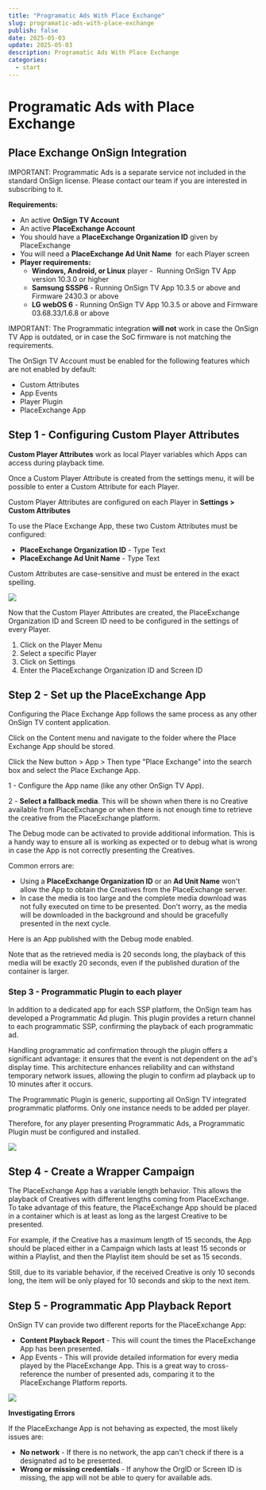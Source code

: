 ```yaml
---
title: "Programatic Ads With Place Exchange"
slug: programatic-ads-with-place-exchange
publish: false
date: 2025-05-03
update: 2025-05-03
description: Programatic Ads With Place Exchange
categories:
  - start
---
```


Programatic Ads with Place Exchange
===================================

Place Exchange OnSign Integration
---------------------------------

IMPORTANT: Programmatic Ads is a separate service not included in the standard OnSign license. Please contact our team if you are interested in subscribing to it.

**Requirements:**

* An active **OnSign TV Account**
* An active **PlaceExchange Account**
* You should have a **PlaceExchange Organization ID** given by PlaceExchange
* You will need a **PlaceExchange Ad Unit Name**  for each Player screen
* **Player requirements:**
  + **Windows, Android, or Linux** player -  Running OnSign TV App version 10.3.0 or higher
  + **Samsung SSSP6** - Running OnSign TV App 10.3.5 or above and Firmware 2430.3 or above
  + **LG webOS 6** - Running OnSign TV App 10.3.5 or above and Firmware 03.68.33/1.6.8 or above

IMPORTANT: The Programmatic integration **will not** work in case the OnSign TV App is outdated, or in case the SoC firmware is not matching the requirements.

The OnSign TV Account must be enabled for the following features which are not enabled by default:

* Custom Attributes
* App Events
* Player Plugin
* PlaceExchange App

Step 1 - Configuring Custom Player Attributes
---------------------------------------------

**Custom Player Attributes** work as local Player variables which Apps can access during playback time.

Once a Custom Player Attribute is created from the settings menu, it will be possible to enter a Custom Attribute for each Player.

Custom Player Attributes are configured on each Player in **Settings > Custom Attributes**

To use the Place Exchange App, these two Custom Attributes must be configured:

* **PlaceExchange Organization ID** - Type Text
* **PlaceExchange Ad Unit Name** - Type Text

Custom Attributes are case-sensitive and must be entered in the exact spelling.

![](https://static.helpjuice.com/helpjuice_production/uploads/upload/image/23821/direct/1731663498632/programatic-ads-with-place-exchange-2024-06-17.png)

Now that the Custom Player Attributes are created, the PlaceExchange Organization ID and Screen ID need to be configured in the settings of every Player.

1. Click on the Player Menu
2. Select a specific Player
3. Click on Settings
4. Enter the PlaceExchange Organization ID and Screen ID

Step 2 - Set up the PlaceExchange App
-------------------------------------

Configuring the Place Exchange App follows the same process as any other OnSign TV content application.

Click on the Content menu and navigate to the folder where the Place Exchange App should be stored.

Click the New button > App > Then type "Place Exchange" into the search box and select the Place Exchange App.

1 - Configure the App name (like any other OnSign TV App).

2 - **Select a fallback media**. This will be shown when there is no Creative available from PlaceExchange or when there is not enough time to retrieve the creative from the PlaceExchange platform.

The Debug mode can be activated to provide additional information. This is a handy way to ensure all is working as expected or to debug what is wrong in case the App is not correctly presenting the Creatives.

Common errors are:

* Using a **PlaceExchange Organization ID** or an **Ad Unit Name** won't allow the App to obtain the Creatives from the PlaceExchange server.
* In case the media is too large and the complete media download was not fully executed on time to be presented. Don't worry, as the media will be downloaded in the background and should be gracefully presented in the next cycle.

Here is an App published with the Debug mode enabled.

Note that as the retrieved media is 20 seconds long, the playback of this media will be exactly 20 seconds, even if the published duration of the container is larger.

### Step 3 - Programmatic Plugin to each player

In addition to a dedicated app for each SSP platform, the OnSign team has developed a Programmatic Ad plugin. This plugin provides a return channel to each programmatic SSP, confirming the playback of each programmatic ad.

Handling programmatic ad confirmation through the plugin offers a significant advantage: it ensures that the event is not dependent on the ad's display time. This architecture enhances reliability and can withstand temporary network issues, allowing the plugin to confirm ad playback up to 10 minutes after it occurs.

The Programmatic Plugin is generic, supporting all OnSign TV integrated programmatic platforms. Only one instance needs to be added per player.

Therefore, for any player presenting Programmatic Ads, a Programmatic Plugin must be configured and installed.

![](https://static.helpjuice.com/helpjuice_production/uploads/upload/image/23821/direct/1731663585115/programatic-ads-with-place-exchange-2024-06-17-4.png)

Step 4 - Create a Wrapper Campaign
----------------------------------

The PlaceExchange App has a variable length behavior. This allows the playback of Creatives with different lengths coming from PlaceExchange. To take advantage of this feature, the PlaceExchange App should be placed in a container which is at least as long as the largest Creative to be presented.

For example, if the Creative has a maximum length of 15 seconds, the App should be placed either in a Campaign which lasts at least 15 seconds or within a Playlist, and then the Playlist item should be set as 15 seconds.

Still, due to its variable behavior, if the received Creative is only 10 seconds long, the item will be only played for 10 seconds and skip to the next item.

Step 5 - Programmatic App Playback Report
-----------------------------------------

OnSign TV can provide two different reports for the PlaceExchange App:

* **Content Playback Report** - This will count the times the PlaceExchange App has been presented.
* App Events - This will provide detailed information for every media played by the PlaceExchange App. This is a great way to cross-reference the number of presented ads, comparing it to the PlaceExchange Platform reports.

![](https://static.helpjuice.com/helpjuice_production/uploads/upload/image/23821/direct/1731663638434/programatic-ads-with-place-exchange-2024-06-17-1.png)

**Investigating Errors**

If the PlaceExchange App is not behaving as expected, the most likely issues are:

* **No network** - If there is no network, the app can't check if there is a designated ad to be presented.
* **Wrong or missing credentials** - If anyhow the OrgID or Screen ID is missing, the app will not be able to query for available ads.
